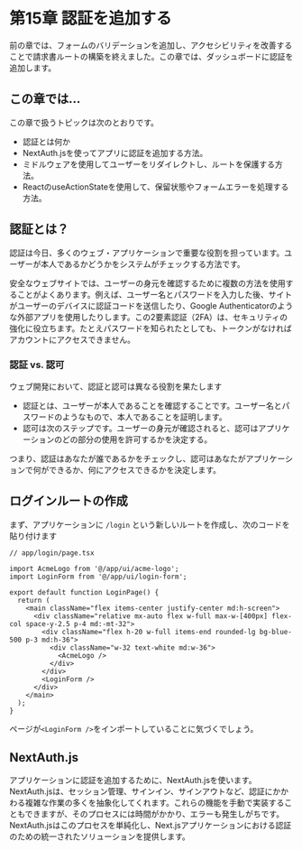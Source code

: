 # 第15章 認証を追加する
前の章では、フォームのバリデーションを追加し、アクセシビリティを改善することで請求書ルートの構築を終えました。この章では、ダッシュボードに認証を追加します。

## この章では...

この章で扱うトピックは次のとおりです。

* 認証とは何か
* NextAuth.jsを使ってアプリに認証を追加する方法。
* ミドルウェアを使用してユーザーをリダイレクトし、ルートを保護する方法。
* ReactのuseActionStateを使用して、保留状態やフォームエラーを処理する方法。

## 認証とは？
認証は今日、多くのウェブ・アプリケーションで重要な役割を担っています。ユーザーが本人であるかどうかをシステムがチェックする方法です。

安全なウェブサイトでは、ユーザーの身元を確認するために複数の方法を使用することがよくあります。例えば、ユーザー名とパスワードを入力した後、サイトがユーザーのデバイスに認証コードを送信したり、Google Authenticatorのような外部アプリを使用したりします。この2要素認証（2FA）は、セキュリティの強化に役立ちます。たとえパスワードを知られたとしても、トークンがなければアカウントにアクセスできません。

### 認証 vs. 認可
ウェブ開発において、認証と認可は異なる役割を果たします

* 認証とは、ユーザーが本人であることを確認することです。ユーザー名とパスワードのようなもので、本人であることを証明します。
* 認可は次のステップです。ユーザーの身元が確認されると、認可はアプリケーションのどの部分の使用を許可するかを決定する。

つまり、認証はあなたが誰であるかをチェックし、認可はあなたがアプリケーションで何ができるか、何にアクセスできるかを決定します。

## ログインルートの作成
まず、アプリケーションに `/login` という新しいルートを作成し、次のコードを貼り付けます

```tsx
// app/login/page.tsx

import AcmeLogo from '@/app/ui/acme-logo';
import LoginForm from '@/app/ui/login-form';

export default function LoginPage() {
  return (
    <main className="flex items-center justify-center md:h-screen">
      <div className="relative mx-auto flex w-full max-w-[400px] flex-col space-y-2.5 p-4 md:-mt-32">
        <div className="flex h-20 w-full items-end rounded-lg bg-blue-500 p-3 md:h-36">
          <div className="w-32 text-white md:w-36">
            <AcmeLogo />
          </div>
        </div>
        <LoginForm />
      </div>
    </main>
  );
}
```
ページが`<LoginForm />`をインポートしていることに気づくでしょう。

## NextAuth.js
アプリケーションに認証を追加するために、NextAuth.jsを使います。NextAuth.jsは、セッション管理、サインイン、サインアウトなど、認証にかかわる複雑な作業の多くを抽象化してくれます。これらの機能を手動で実装することもできますが、そのプロセスには時間がかかり、エラーも発生しがちです。NextAuth.jsはこのプロセスを単純化し、Next.jsアプリケーションにおける認証のための統一されたソリューションを提供します。
